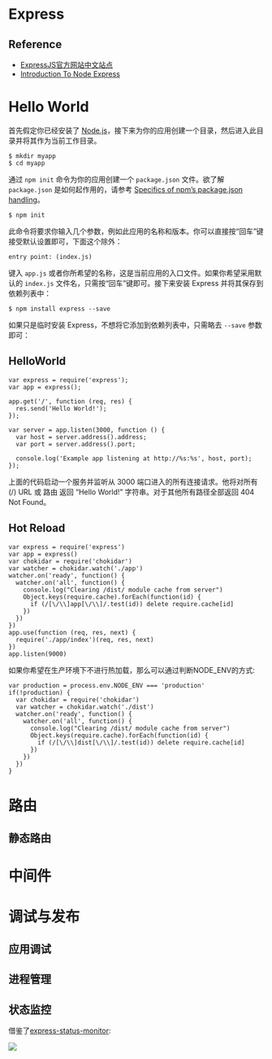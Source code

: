 # Express
## Reference
- [ExpressJS官方网站中文站点](http://www.expressjs.com.cn/)
- [Introduction To Node Express](https://medium.com/javascript-scene/introduction-to-node-express-90c431f9e6fd#.gl2r6gcnn)
# Hello World
首先假定你已经安装了 [Node.js](https://nodejs.org/)，接下来为你的应用创建一个目录，然后进入此目录并将其作为当前工作目录。
```
$ mkdir myapp
$ cd myapp
```
通过 `npm init` 命令为你的应用创建一个 `package.json` 文件。欲了解 `package.json` 是如何起作用的，请参考 [Specifics of npm’s package.json handling](https://docs.npmjs.com/files/package.json)。
```
$ npm init
```
此命令将要求你输入几个参数，例如此应用的名称和版本。你可以直接按“回车”键接受默认设置即可，下面这个除外：
```
entry point: (index.js)
```
键入 `app.js` 或者你所希望的名称，这是当前应用的入口文件。如果你希望采用默认的 `index.js` 文件名，只需按“回车”键即可。接下来安装 Express 并将其保存到依赖列表中：
```
$ npm install express --save
```
如果只是临时安装 Express，不想将它添加到依赖列表中，只需略去 `--save` 参数即可：

## HelloWorld
```
var express = require('express');
var app = express();

app.get('/', function (req, res) {
  res.send('Hello World!');
});

var server = app.listen(3000, function () {
  var host = server.address().address;
  var port = server.address().port;

  console.log('Example app listening at http://%s:%s', host, port);
});
```
上面的代码启动一个服务并监听从 3000 端口进入的所有连接请求。他将对所有 (/) URL 或 路由 返回 “Hello World!” 字符串。对于其他所有路径全部返回 404 Not Found。
## Hot Reload
```
var express = require('express')
var app = express()
var chokidar = require('chokidar')
var watcher = chokidar.watch('./app')
watcher.on('ready', function() {
  watcher.on('all', function() {
    console.log("Clearing /dist/ module cache from server")
    Object.keys(require.cache).forEach(function(id) {
      if (/[\/\\]app[\/\\]/.test(id)) delete require.cache[id]
    })
  })
})
app.use(function (req, res, next) {
  require('./app/index')(req, res, next)
})
app.listen(9000)
```
如果你希望在生产环境下不进行热加载，那么可以通过判断NODE_ENV的方式:
```
var production = process.env.NODE_ENV === 'production'
if(!production) {
  var chokidar = require('chokidar')
  var watcher = chokidar.watch('./dist')
  watcher.on('ready', function() {
    watcher.on('all', function() {
      console.log("Clearing /dist/ module cache from server")
      Object.keys(require.cache).forEach(function(id) {
        if (/[\/\\]dist[\/\\]/.test(id)) delete require.cache[id]
      })
    })
  })
}
```
# 路由

## 静态路由

# 中间件

# 调试与发布
## 应用调试
## 进程管理
## 状态监控

借鉴了[express-status-monitor](https://github.com/RafalWilinski/express-status-monitor):

![](https://camo.githubusercontent.com/1920f24ec0da485299d076cacc5a2606d0c6a7e3/687474703a2f2f692e696d6775722e636f6d2f4148697a4557712e676966)